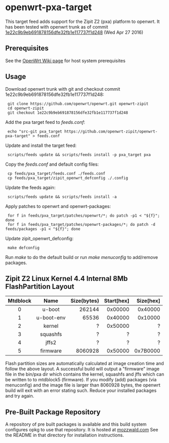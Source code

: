 # openwrt-pxa-target
This target feed adds support for the Zipit Z2 (pxa) platform to openwrt. It has been tested with openwrt trunk as of commit [1e22c9b9eb691878156dfe32fb1e117737f1d248](https://github.com/openwrt/openwrt/commit/1e22c9b9eb691878156dfe32fb1e117737f1d248) (Wed Apr 27 2016)

## Prerequisites
See the [OpenWrt Wiki page](https://wiki.openwrt.org/doc/howto/buildroot.exigence) for host system prerequisites

## Usage
Download openwrt trunk with git and checkout commit 1e22c9b9eb691878156dfe32fb1e117737f1d248:

     git clone https://github.com/openwrt/openwrt.git openwrt-zipit
     cd openwrt-zipit
     git checkout 1e22c9b9eb691878156dfe32fb1e117737f1d248

Add the pxa target feed to _feeds.conf_:

     echo "src-git pxa_target https://github.com/openwrt-zipit/openwrt-pxa-target" > feeds.conf

Update and install the target feed:

     scripts/feeds update && scripts/feeds install -p pxa_target pxa

Copy the _feeds.conf_ and default config files:

     cp feeds/pxa_target/feeds.conf ./feeds.conf
     cp feeds/pxa_target/zipit_openwrt_defconfig ./.config

Update the feeds again:

     scripts/feeds update && scripts/feeds install -a

Apply patches to openwrt and openwrt-packages:

     for f in feeds/pxa_target/patches/openwrt/*; do patch -p1 < "${f}"; done
     for f in feeds/pxa_target/patches/openwrt-packages/*; do patch -d feeds/packages -p1 < "${f}"; done

Update zipit_openwrt_defconfig:

     make defconfig

Run _make_ to do the default build or run _make menuconfig_ to add/remove packages.

## Zipit Z2 Linux Kernel 4.4 Internal 8Mb FlashPartition Layout
| Mtdblock | Name | Size(bytes) | Start[hex] | Size[hex] |
|:--------:|:--------:| -----------:| ----------:| ---------:|
| 0 | u-boot | 262144 | 0x00000 | 0x40000 |
| 1 | u-boot-env | 65536 | 0x40000 | 0x10000 |
| 2 | kernel | ? | 0x50000 | ? |
| 3 | squashfs | ? | ? | ? |
| 4 | jffs2 | ? | ? | ? |
| 5 | firmware | 8060928 | 0x50000 | 0x7B0000 |

Flash partition sizes are automatically calculated at image creation time and follow the above layout. A successful build will output a "firmware" image file in the bin/pxa dir which contains the kernel, squashfs and jffs which can be written to to mtdblock5 (firmware). If you modify (add) packages (via menuconfig) and the image file is larger than 8060928 bytes, the openwrt build will exit with an error stating such. Reduce your installed packages and try again.

## Pre-Built Package Repository
A repository of pre built packages is available and this build system configures opkg to use that repository. It is hosted at [mozzwald.com](https://mozzwald.com/zipit/index.php?dir=openwrt%2Fbleeding_edge%2F) See the README in that directory for installation instructions.
